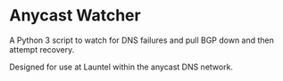 # Anycast Watcher
A Python 3 script to watch for DNS failures and pull BGP down and then attempt recovery.

Designed for use at Launtel within the anycast DNS network.
